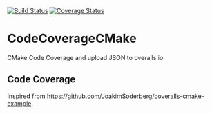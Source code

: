 [![Build Status](https://travis-ci.org/gangliao/CodeCoverageCMake.svg?branch=master)](https://travis-ci.org/gangliao/CodeCoverageCMake)
[![Coverage Status](https://coveralls.io/repos/github/gangliao/CodeCoverageCMake/badge.svg?branch=master)](https://coveralls.io/github/gangliao/CodeCoverageCMake?branch=master)

# CodeCoverageCMake
CMake Code Coverage and upload JSON to overalls.io

## Code Coverage
Inspired from https://github.com/JoakimSoderberg/coveralls-cmake-example.

